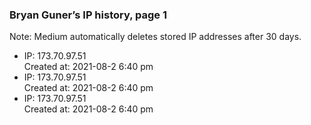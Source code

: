 ### Bryan Guner’s IP history, page 1

Note: Medium automatically deletes stored IP addresses after 30 days.

-   IP: 173.70.97.51  
    Created at: 2021-08-2 6:40 pm
-   IP: 173.70.97.51  
    Created at: 2021-08-2 6:40 pm
-   IP: 173.70.97.51  
    Created at: 2021-08-2 6:40 pm
